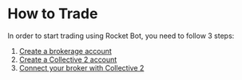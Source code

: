 # How to Trade

In order to start trading using Rocket Bot, you need to follow 3 steps:

1. [Create a brokerage account](https://rocket-bot-ai.github.io/helpcenter/brokers/)
2. [Create a Collective 2 account](./collective2_setup/)
3. [Connect your broker with Collective 2](./collective2_connect/)
